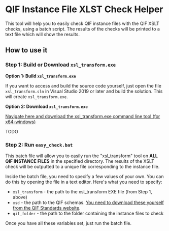 # QIF Instance File XLST Check Helper

This tool will help you to easily check QIF instance files with the QIF XSLT checks, using a batch script. The results of the checks will be printed to a text file which will show the results. 

## How to use it

### Step 1: Build or Download `xsl_transform.exe`

**Option 1: Build `xsl_transform.exe`**

If you want to access and build the source code yourself, just open the file `xsl_transform.sln` in Visual Studio 2019 or later and build the solution. This will create `xsl_transform.exe`. 

**Option 2: Download `xsl_transform.exe`**

[Navigate here and download the xsl_transform.exe command line tool (for x64-windows)](https://github.com/capvidia-usa/qif-validation-tools/releases/tag/v1.0)

TODO

### Step 2: Run `easy_check.bat`

This batch file will allow you to easily run the "xsl_transform" tool on **ALL QIF INSTANCE FILES** in the specified directory. The results of the XSLT check will be outputted to a unique file corresponding to the instance file. 

Inside the batch file, you need to specify a few values of your own. You can do this by opening the file in a text editor. Here's what you need to specify: 

* `xsl_transform` - the path to the xsl_transform EXE file (from Step 1, above)
* `xsd` - the path to the QIF schemas. [You need to download these yourself from the QIF Standards website](https://www.qifstandards.org/). 
* `qif_folder` - the path to the folder containing the instance files to check

Once you have all these variables set, just run the batch file.